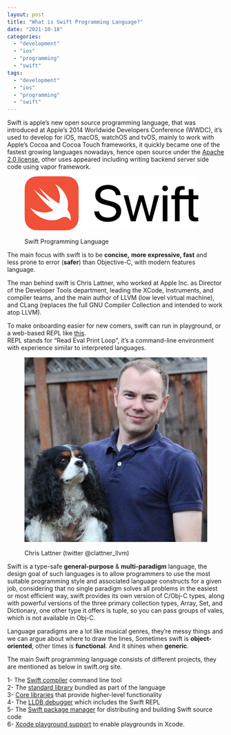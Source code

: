 ```yaml
---
layout: post
title: "What is Swift Programming Language?"
date: "2021-10-18"
categories: 
  - "development"
  - "ios"
  - "programming"
  - "swift"
tags: 
  - "development"
  - "ios"
  - "programming"
  - "swift"
---
```


Swift is apple’s new open source programming language, that was introduced at Apple’s 2014 Worldwide Developers Conference (WWDC), it’s used to develop for iOS, macOS, watchOS and tvOS, mainly to work with Apple’s Cocoa and Cocoa Touch frameworks, it quickly became one of the fastest growing languages nowadays, hence open source under the [Apache 2.0 license](https://swift.org/LICENSE.txt), other uses appeared including writing backend server side code using vapor framework.

<figure>

![](images/swift.png)

<figcaption>

Swift Programming Language

</figcaption>

</figure>

The main focus with swift is to be **concise,** **more expressive, fast** and less prone to error (**safer**) than Objective-C, with modern features language.  
  
The man behind swift is Chris Lattner, who worked at Apple Inc. as Director of the Developer Tools department, leading the XCode, Instruments, and compiler teams, and the main author of LLVM (low level virtual machine), and CLang (replaces the full GNU Compiler Collection and intended to work atop LLVM).  
  
To make onboarding easier for new comers, swift can run in playground, or a web-based REPL like [this](https://replit.com/languages/swift).  
REPL stands for “Read Eval Print Loop”, it’s a command-line environment with experience similar to interpreted languages.

<figure>

![](images/chris.webp)

<figcaption>

Chris Lattner (twitter @clattner\_llvm)

</figcaption>

</figure>

Swift is a type-safe **general-purpose** & **multi-paradigm** language, the design goal of such languages is to allow programmers to use the most suitable programming style and associated language constructs for a given job, considering that no single paradigm solves all problems in the easiest or most efficient way, swift provides its own version of C/Obj-C types, along with powerful versions of the three primary collection types, Array, Set, and Dictionary, one other type it offers is tuple, so you can pass groups of vales, which is not available in Obj-C.

Language paradigms are a lot like musical genres, they’re messy things and we can argue about where to draw the lines, Sometimes swift is **object-oriented**, other times is **functional**. And it shines when **generic**.  
  
The main Swift programming language consists of different projects, they are mentioned as below in swift.org site.  
  
1- The [Swift compiler](https://swift.org/compiler-stdlib/) command line tool  
2- The [standard library](https://swift.org/compiler-stdlib/) bundled as part of the language  
3- [Core libraries](https://swift.org/core-libraries/) that provide higher-level functionality  
4- The [LLDB debugger](https://swift.org/lldb/) which includes the Swift REPL  
5- The [Swift package manager](https://swift.org/package-manager/) for distributing and building Swift source code  
6- [Xcode playground support](https://swift.org/lldb/#xcode-playground-support) to enable playgrounds in Xcode.
